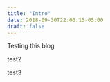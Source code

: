 ```yaml
---
title: "Intro"
date: 2018-09-30T22:06:15-05:00
draft: false
---
```


Testing this blog

test2

test3
